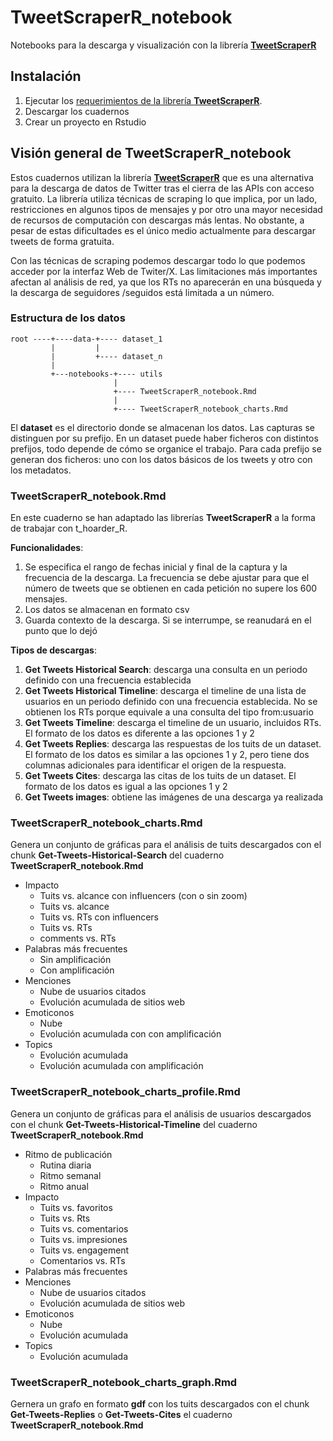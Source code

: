 # TweetScraperR_notebook

Notebooks para la descarga y visualización con la librería [**TweetScraperR**](https://github.com/agusnieto77/TweetScraperR)

## Instalación

1.  Ejecutar los [requerimientos de la librería **TweetScraperR**](https://github.com/agusnieto77/TweetScraperR/blob/main/Requisitos.md).
2.  Descargar los cuadernos
3.  Crear un proyecto en Rstudio

## Visión general de TweetScraperR_notebook

Estos cuadernos utilizan la librería [**TweetScraperR**](https://github.com/agusnieto77/TweetScraperR) que es una alternativa para la descarga de datos de Twitter tras el cierra de las APIs con acceso gratuito. La librería utiliza técnicas de scraping lo que implica, por un lado, restricciones en algunos tipos de mensajes y por otro una mayor necesidad de recursos de computación con descargas más lentas. No obstante, a pesar de estas dificultades es el único medio actualmente para descargar tweets de forma gratuita.

Con las técnicas de scraping podemos descargar todo lo que podemos acceder por la interfaz Web de Twiter/X. Las limitaciones más importantes afectan al análisis de red, ya que los RTs no aparecerán en una búsqueda y la descarga de seguidores /seguidos está limitada a un número.

### Estructura de los datos

```         
root ----+----data-+---- dataset_1
         |         |
         |         +---- dataset_n
         |
         +---notebooks-+---- utils
                       |
                       +---- TweetScraperR_notebook.Rmd
                       |
                       +---- TweetScraperR_notebook_charts.Rmd
```

El **dataset** es el directorio donde se almacenan los datos. Las capturas se distinguen por su prefijo. En un dataset puede haber ficheros con distintos prefijos, todo depende de cómo se organice el trabajo. Para cada prefijo se generan dos ficheros: uno con los datos básicos de los tweets y otro con los metadatos.

### TweetScraperR_notebook.Rmd

En este cuaderno se han adaptado las librerías **TweetScraperR** a la forma de trabajar con t_hoarder_R.

**Funcionalidades**:

1.  Se especifica el rango de fechas inicial y final de la captura y la frecuencia de la descarga. La frecuencia se debe ajustar para que el número de tweets que se obtienen en cada petición no supere los 600 mensajes.
2.  Los datos se almacenan en formato csv
3.  Guarda contexto de la descarga. Si se interrumpe, se reanudará en el punto que lo dejó

**Tipos de descargas**:

1.  **Get Tweets Historical Search**: descarga una consulta en un periodo definido con una frecuencia establecida
2.  **Get Tweets Historical Timeline**: descarga el timeline de una lista de usuarios en un periodo definido con una frecuencia establecida. No se obtienen los RTs porque equivale a una consulta del tipo from:usuario
3.  **Get Tweets Timeline**: descarga el timeline de un usuario, incluidos RTs. El formato de los datos es diferente a las opciones 1 y 2
4.  **Get Tweets Replies**: descarga las respuestas de los tuits de un dataset. El formato de los datos es similar a las opciones 1 y 2, pero tiene dos columnas adicionales para identificar el origen de la respuesta.
5.  **Get Tweets Cites**: descarga las citas de los tuits de un dataset. El formato de los datos es igual a las opciones 1 y 2
6.  **Get Tweets images**: obtiene las imágenes de una descarga ya realizada

### TweetScraperR_notebook_charts.Rmd

Genera un conjunto de gráficas para el análisis de tuits descargados con el chunk **Get-Tweets-Historical-Search** del cuaderno **TweetScraperR_notebook.Rmd**

-   Impacto
    -   Tuits vs. alcance con influencers (con o sin zoom)
    -   Tuits vs. alcance
    -   Tuits vs. RTs con influencers
    -   Tuits vs. RTs
    -   comments vs. RTs
-   Palabras más frecuentes
    -   Sin amplificación
    -   Con amplificación
-   Menciones
    -   Nube de usuarios citados
    -   Evolución acumulada de sitios web
-   Emoticonos
    -   Nube
    -   Evolución acumulada con con amplificación
-   Topics
    -   Evolución acumulada
    -   Evolución acumulada con amplificación

### TweetScraperR_notebook_charts_profile.Rmd

Genera un conjunto de gráficas para el análisis de usuarios descargados con el chunk **Get-Tweets-Historical-Timeline** del cuaderno **TweetScraperR_notebook.Rmd**

-   Ritmo de publicación
    -   Rutina diaria
    -   Ritmo semanal
    -   Ritmo anual
-   Impacto
    -   Tuits vs. favoritos
    -   Tuits vs. Rts
    -   Tuits vs. comentarios
    -   Tuits vs. impresiones
    -   Tuits vs. engagement
    -   Comentarios vs. RTs
-   Palabras más frecuentes
-   Menciones
    -   Nube de usuarios citados
    -   Evolución acumulada de sitios web
-   Emoticonos
    -   Nube
    -   Evolución acumulada
-   Topics
    -   Evolución acumulada

### TweetScraperR_notebook_charts_graph.Rmd

Gernera un grafo en formato **gdf** con los tuits descargados con el chunk **Get-Tweets-Replies** o **Get-Tweets-Cites** el cuaderno **TweetScraperR_notebook.Rmd**
